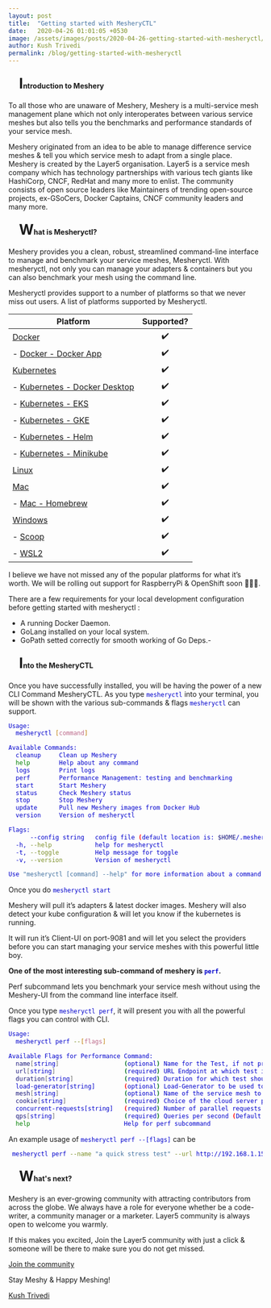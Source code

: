 ```yaml
---
layout: post
title:  "Getting started with MesheryCTL"
date:   2020-04-26 01:01:05 +0530
image: /assets/images/posts/2020-04-26-getting-started-with-mesheryctl/mesheryctl.png
author: Kush Trivedi
permalink: /blog/getting-started-with-mesheryctl
---
```



#### <span style="margin-left:.75em;font-size: 2em; align-content: center;">I</span>ntroduction to Meshery 

To all those who are unaware of Meshery, Meshery is a multi-service mesh management plane which not only interoperates between various service meshes but also tells you the benchmarks and performance standards of your service mesh.

Meshery originated from an idea to be able to manage difference service meshes & tell you which service mesh to adapt from a single place. Meshery is created by the Layer5 organisation.
Layer5 is a service mesh company which has technology partnerships with various tech giants like HashiCorp, CNCF, RedHat and many more to enlist. The community consists of open source leaders like Maintainers of trending open-source projects, ex-GSoCers, Docker Captains, CNCF community leaders and many more. 

#### <span style="margin-left:.75em;font-size: 2em; align-content: center;">W</span>hat is Mesheryctl?

Meshery provides you a clean, robust, streamlined command-line interface to manage and benchmark your service meshes, Mesheryctl. With mesheryctl, not only you can manage your adapters & containers but you can also benchmark your mesh using the command line.

Mesheryctl provides support to a number of platforms so that we never miss out users.
A list of platforms supported by Mesheryctl.

| Platform | Supported? |
| --- | :---: |
| [Docker](https://meshery.layer5.io/docs/installation/docker) | ✔️ |
| - [Docker - Docker App](https://meshery.layer5.io/docs/installation/docker) | ✔️ |
| [Kubernetes](https://meshery.layer5.io/docs/installation/kubernetes) | ✔️ |
| - [Kubernetes - Docker Desktop](https://meshery.layer5.io/docs/installation#mac-or-linux) | ✔️ |
| - [Kubernetes - EKS](https://meshery.layer5.io/docs/installation/eks) | ✔️ |
| - [Kubernetes - GKE](https://meshery.layer5.io/docs/installation/gke) | ✔️ |
| - [Kubernetes - Helm](https://meshery.layer5.io/docs/installation/kubernetes#helm) | ✔️ |
| - [Kubernetes - Minikube](https://meshery.layer5.io/docs/installation/minikube) | ✔️ |
| [Linux](https://meshery.layer5.io/docs/installation#mac-or-linux) | ✔️ |
| [Mac](https://meshery.layer5.io/docs/installation#mac-or-linux) | ✔️ |
| - [Mac - Homebrew](https://meshery.layer5.io/docs/installation#mac-or-linux) | ✔️ |
| [Windows](https://meshery.layer5.io/docs/installation#windows) | ✔️ |
| - [Scoop](https://meshery.layer5.io/docs/installation#windows) | ✔️ |
| - [WSL2](https://meshery.layer5.io/docs/installation/wsl2) | ✔️ |

I believe we have not missed any of the popular platforms for what it’s worth. We will be rolling out support for RaspberryPi & OpenShift soon 🎉🎉🎉.

There are a few requirements for your local development configuration before getting started with mesheryctl :

- A running Docker Daemon.
- GoLang installed on your local system.
- GoPath setted correctly for smooth working of Go Deps.-

#### <span style="margin-left:.75em;font-size: 2em; align-content: center;">I</span>nto the MesheryCTL

Once you have successfully installed, you will be having the power of a new CLI Command MesheryCTL. As you type `mesheryctl` into your terminal, you will be shown with the various sub-commands & flags `mesheryctl` can support.

<style>
  code, kbd, pre, samp {
    color: mediumblue;
  }
</style>
```sh
Usage:
  mesheryctl [command]

Available Commands:
  cleanup     Clean up Meshery
  help        Help about any command
  logs        Print logs
  perf        Performance Management: testing and benchmarking
  start       Start Meshery
  status      Check Meshery status
  stop        Stop Meshery
  update      Pull new Meshery images from Docker Hub
  version     Version of mesheryctl

Flags:
      --config string   config file (default location is: $HOME/.meshery/meshery.yaml)
  -h, --help            help for mesheryctl
  -t, --toggle          Help message for toggle
  -v, --version         Version of mesheryctl

Use "mesheryctl [command] --help" for more information about a command.
```

Once you do `mesheryctl start`

Meshery will pull it’s adapters & latest docker images. Meshery will also detect your kube configuration & will let you know if the kubernetes is running. 

It will run it’s Client-UI on port-9081 and will let you select the providers before you can start managing your service meshes with this powerful little boy.

**One of the most interesting sub-command of meshery is `perf`.**

Perf subcommand lets you benchmark your service mesh without using the Meshery-UI from the command line interface itself.

Once you type `mesheryctl perf`, it will present you with all the powerful flags you can control with CLI.

<style>
  code, kbd, pre, samp {
    color: mediumblue;
  }
</style>
```sh
Usage:
  mesheryctl perf --[flags]

Available Flags for Performance Command:
  name[string]                  (optional) Name for the Test, if not provided random name will be used.
  url[string]                   (required) URL Endpoint at which test is to be performed
  duration[string]              (required) Duration for which test should be performed. See standard notation https://golang.org/pkg/time/#ParseDuration
  load-generator[string]        (optional) Load-Generator to be used to perform test.(fortio/wrk2) (Default "fortio")
  mesh[string]                  (optional) Name of the service mesh to be tested.
  cookie[string]                (required) Choice of the cloud server provider (Default "Default Local Provider")
  concurrent-requests[string]   (required) Number of parallel requests to be used (Default "1")
  qps[string]                   (required) Queries per second (Default "0")
  help                          Help for perf subcommand
```

An example usage of `mesheryctl perf --[flags]` can be

<style>
  code, kbd, pre, samp {
    color: mediumblue;
  }
</style>
```sh
 mesheryctl perf --name "a quick stress test" --url http://192.168.1.15/productpage --qps 300 --concurrent-requests 2 --duration 30s --cookie "meshery-provider=None"
```



#### <span style="margin-left:.75em;font-size: 2em; align-content: center;">W</span>hat's next?

Meshery is an ever-growing community with attracting contributors from across the globe. We always have a role for everyone whether be a code-writer, a community manager or a marketer. Layer5 community is always open to welcome you warmly.

If this makes you excited, Join the Layer5 community with just a click & someone will be there to make sure you do not get missed.

[Join the community](slack.layer5.io)

Stay Meshy & Happy Meshing!

[Kush Trivedi](https://github.com/kushthedude)
